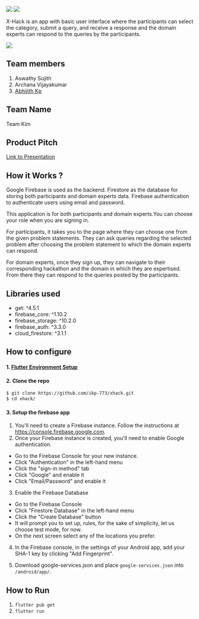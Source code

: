 
![](https://img.shields.io/github/languages/top/ikp-773/xhack?style=for-the-badge) 
![](https://img.shields.io/github/languages/code-size/ikp-773/xhack?color=orange&style=for-the-badge) 

X-Hack is an app with basic user interface where the participants can select the category, submit a query, and receive a response and the domain experts can respond to the queries by the participants.

[![](https://img.shields.io/badge/APK-X-Hack-brightgreen?color=purple&style=for-the-badge)]( http://bit.ly/Cov-Ahead)

## Team members
1. Aswathy Sujith
2. Archana Vijayakumar
3. [Abhijith Kp](https://github.com/ikp-773)

## Team Name
  Team Kim 
  
## Product Pitch

[Link to Presentation](https://drive.google.com/file/d/1h-pcRTT2yqy5AO16gD28DRCjZUR0dgCm/view?usp=sharing)

## How it Works ?
Google Firebase is used as the backend. Firestore as the database for storing both participants and domain experts data. Firebase authentication to authenticate users using email and password.

This application is for both participants and domain experts.You can choose your role when you are signing in. 

For participants, it takes you to the page where they can choose one from the given problem statements. They can ask queries regarding the selected problem after choosing the problem statement to which the domain experts can respond.

For domain experts, once they sign up, they can navigate to their corresponding hackathon and the domain in which they are expertised. From there they can respond to the queries posted by the participants.


## Libraries used
 - get: ^4.5.1
 - firebase_core: ^1.10.2
 - firebase_storage: ^10.2.0
 - firebase_auth: ^3.3.0
 - cloud_firestore: ^3.1.1

## How to configure

#### 1. [Flutter Environment Setup](https://flutter.dev/docs/get-started/install)

#### 2. Clone the repo

```sh
$ git clone https://github.com/ikp-773/xhack.git
$ cd xhack/
```

#### 3. Setup the firebase app

1. You'll need to create a Firebase instance. Follow the instructions at https://console.firebase.google.com.
2. Once your Firebase instance is created, you'll need to enable Google authentication.

* Go to the Firebase Console for your new instance.
* Click "Authentication" in the left-hand menu
* Click the "sign-in method" tab
* Click "Google" and enable it
* Click "Email/Password" and enable it

3. Enable the Firebase Database
* Go to the Firebase Console
* Click "Firestore Database" in the left-hand menu
* Click the "Create Database" button
* It will prompt you to set up, rules, for the sake of simplicity, let us choose test mode, for now.
* On the next screen select any of the locations you prefer.

4. In the Firebase console, in the settings of your Android app, add your SHA-1 key by clicking "Add Fingerprint".

5. Download google-services.json and place `google-services.json` into `/android/app/`.

## How to Run

1. `flutter pub get`
2. `flutter run`
